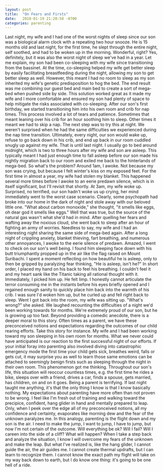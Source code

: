 ```yaml
---
layout: post
title:  "On Fears and Firsts"
date:   2018-01-19 21:20:58 -0700
categories: parenting
---
```

Last night, my wife and I had one of the worst nights of sleep since our son was a biological alarm clock with a repeating two hour snooze. He is 15 months old and last night, for the first time, he slept through the entire night, self soothed, and had to be woken up in the morning. Wonderful, right? Yes, definitely, but it was also the worst night of sleep we've had in a year.
Let me explain, my son had been co-sleeping with my wife since transitioning from the bassinet. At the time, co-sleeping helped my wife get better sleep by easily facilitating breastfeeding during the night, allowing my son to get better sleep as well. However, this meant I had no room to sleep as my son inherited my wife's genetic predisposition to hog the bed. The end result was me combining our guest bed and main bed to create a sort of mega-bed when pushed side by side. This solution worked great as it made my wife and I more comfortable and ensured my son had plenty of space to help mitigate the risks associated with co-sleeping.
After our son's first birthday, we started transitioning him into his own room and crib for nap times. This process involved a lot of tears and patience. Sometimes that meant leaning over his crib for an hour soothing him to sleep. Other times it meant we had to skip a nap. The next step was to try this at night. We weren't surprised when he had the same difficulties we experienced during the nap time transition. Ultimately, every night, our son would wake up, refuse to go back down in his crib, and end up back in our room cuddled snugly up against my wife.
That is until last night.
I usually go to bed around midnight, which is two to three hours after my wife and son are asleep. This typically meant I had just enough time to fall asleep before our son made his nightly migration back to our room and exiled me back to the hinterlands of mega-bed.
So what's the problem?
Around 1am, I awoke. Not because my son was crying, but because I felt winter's kiss on my exposed feet. For the first time in almost a year, my wife had stolen my blanket. This happened several more times before I awoke to an eerie predawn silence, which is in itself significant, but I'll revisit that shortly.
At 3am, my wife woke up. Surprised, no terrified, our son hadn't woke us up crying, her mind immediately went to the worst case scenario. Clearly, some psychopath had broke into our home in the dark of night and stole away with our beloved little one. "What about carbon monoxide," she thought, "it smells like eggs, oh dear god it smells like eggs." Well that was true, but the source of the natural gas wasn't what she'd had in mind. After quelling her fears and wafting away the noxious cloud, she went back to sleep after an hour of fighting an army of worries.
Needless to say, my wife and I had an interesting night sharing the same side of mega-bed again.
After a long night of crippling anxiety, blanket thieving, fart breathing, and numerous other annoyances, I awoke to the eerie silence of predawn. Amazed, I went to check on our son's well being. I found him sleeping face down with his butt triumphantly propped up in the air like the flag raised on Mount Suribachi. I spent a moment reflecting on how beautiful he is asleep, only to then be gripped by paralyzing fear thinking, "He is asleep, isn't he?" In short order, I placed my hand on his back to feel his breathing. I couldn't feel it and my heart sank like the Titanic taking all rational thought with it. Immediately, I picked him up. He felt limp. I honestly cannot articulate the terror consuming me in the instants before his eyes briefly opened and I regained enough sanity to quickly place him back into the warmth of his crib. I was sure I'd woken him up, but he curled up and fell right back to sleep.
Went I got back into the room, my wife was sitting up. "What's wrong?" she asked. We laughed recounting the difficulties of a night we'd been working towards for months. We're extremely proud of our son, but he is growing up too fast.
Beyond providing a comedic anecdote, there is a deeper moral to this story. Often times as a parent, we have these preconceived notions and expectations regarding the outcomes of our child rearing efforts. Take this story for instance. My wife and I had been working toward my son sleeping in his own room for months. What we never could have anticipated is our reaction to the first successful night of our efforts. If your initial foray into parenting also involved diving into catastrophic emergency mode the first time your child gets sick, breathes weird, falls or gets cut, it may surprise you as well to learn those same emotions can be attached to seemingly benign firsts such as sleeping through the night in their own room.
This phenomenon got me thinking. Throughout our son's life, this situation will reoccur countless times, e.g. the first time he rides a bike, sleeps over with a friend, drives a car, finds a spouse, gets married, has children, on and on it goes. Being a parent is terrifying. If last night taught me anything, it's that the only thing I know is that I know basically nothing. My expectations about parenting have more often than not proven to be wrong.
I feel like I'm fresh out of training and walking toward the precipice, confident, hang glider in hand and mentally prepared to leap. Only, when I peek over the edge all of my preconceived notions, all my confidence and certainty, evaporates like morning dew and the fear of the unknown paralyzes me. In this analogy, parenting is the flight down and my son is the air. I need to make the jump, I want to jump, I have to jump, but now I'm not certain of the outcome. Will everything be ok? Will I fail? Will I careen into the side of a cliff? What will happen? When I take a step back and analyze the situation, I know I will overcome my fears of the unknown and make the leap. But what I've realized is, like the hang glider, I cannot guide the air, the air guides me. I cannot create thermal updrafts, but I can learn to recognize them. I cannot know the exact path my flight will take on my way back down to earth, but I do know one thing: it's going to be one hell of a ride.
